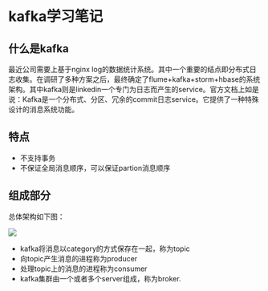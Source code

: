 # kafka学习笔记

## 什么是kafka

最近公司需要上基于nginx log的数据统计系统。其中一个重要的结点即分布式日志收集。在调研了多种方案之后，最终确定了flume+kafka+storm+hbase的系统架构。其中kafka则是linkedin一个专门为日志而产生的service。官方文档上如是说：Kafka是一个分布式、分区、冗余的commit日志service。它提供了一种特殊设计的消息系统功能。

## 特点

- 不支持事务
- 不保证全局消息顺序，可以保证partion消息顺序

## 组成部分

总体架构如下图：

![](http://kafka.apache.org/images/producer_consumer.png)

- kafka将消息以category的方式保存在一起，称为topic
- 向topic产生消息的进程称为producer
- 处理topic上的消息的进程称为consumer
- kafka集群由一个或者多个server组成，称为broker.